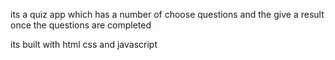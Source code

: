 its a quiz app which has a number of choose questions and the give a result once the questions are completed

its built with html css and javascript